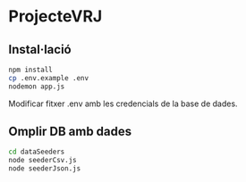 # ProjecteVRJ

## Instal·lació

```sh
npm install
cp .env.example .env
nodemon app.js
```
Modificar fitxer .env amb les credencials de la base de dades.

## Omplir DB amb dades

```sh
cd dataSeeders
node seederCsv.js
node seederJson.js
```